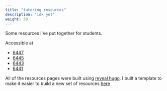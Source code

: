 ```yaml
---
title: "tutoring resources"
description: "idk yet"
weight: 30
---
```


Some resources I've put together for students.

Accessible at
* [6447](/6447)
* [6445](/6445)
* [6443](/6443)
* [6441](/6441)

All of the resources pages were built using [reveal hugo](https://github.com/dzello/reveal-hugo).
I built a template to make it easier to build a new set of resources [here](https://github.com/lachlan-waugh/tut-template)